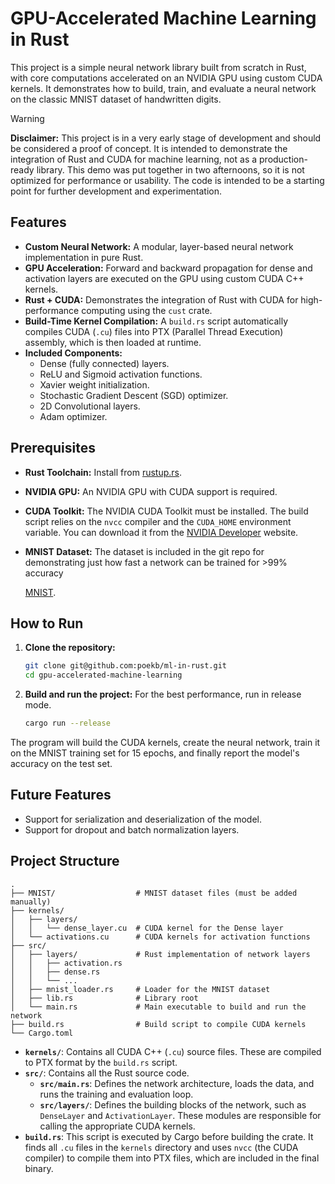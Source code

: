 # GPU-Accelerated Machine Learning in Rust

This project is a simple neural network library built from scratch in Rust, with core computations accelerated on an NVIDIA GPU using custom CUDA kernels. It demonstrates how to build, train, and evaluate a neural network on the classic MNIST dataset of handwritten digits.

> [!WARNING]
> **Disclaimer:** This project is in a very early stage of development and should be considered a proof of concept. It is intended to demonstrate the integration of Rust and CUDA for machine learning, not as a production-ready library. This demo was put together in two afternoons, so it is not optimized for performance or usability. The code is intended to be a starting point for further development and experimentation.

## Features

-   **Custom Neural Network:** A modular, layer-based neural network implementation in pure Rust.
-   **GPU Acceleration:** Forward and backward propagation for dense and activation layers are executed on the GPU using custom CUDA C++ kernels.
-   **Rust + CUDA:** Demonstrates the integration of Rust with CUDA for high-performance computing using the `cust` crate.
-   **Build-Time Kernel Compilation:** A `build.rs` script automatically compiles CUDA (`.cu`) files into PTX (Parallel Thread Execution) assembly, which is then loaded at runtime.
-   **Included Components:**
    -   Dense (fully connected) layers.
    -   ReLU and Sigmoid activation functions.
    -   Xavier weight initialization.
    -   Stochastic Gradient Descent (SGD) optimizer.
    -   2D Convolutional layers.
    -   Adam optimizer.


## Prerequisites

-   **Rust Toolchain:** Install from [rustup.rs](https://rustup.rs/).
-   **NVIDIA GPU:** An NVIDIA GPU with CUDA support is required.
-   **CUDA Toolkit:** The NVIDIA CUDA Toolkit must be installed. The build script relies on the `nvcc` compiler and the `CUDA_HOME` environment variable. You can download it from the [NVIDIA Developer](https://developer.nvidia.com/cuda-downloads) website.
-   **MNIST Dataset:** The dataset is included in the git repo for demonstrating just how fast a network can be trained for >99% accuracy

    [MNIST](https://www.kaggle.com/datasets/hojjatk/mnist-dataset).

## How to Run

1.  **Clone the repository:**
    ```bash
    git clone git@github.com:poekb/ml-in-rust.git
    cd gpu-accelerated-machine-learning
    ```

2.  **Build and run the project:**
    For the best performance, run in release mode.
    ```bash
    cargo run --release
    ```

The program will build the CUDA kernels, create the neural network, train it on the MNIST training set for 15 epochs, and finally report the model's accuracy on the test set.

## Future Features
-   Support for serialization and deserialization of the model.
-   Support for dropout and batch normalization layers.

## Project Structure

```
.
├── MNIST/                  # MNIST dataset files (must be added manually)
├── kernels/
│   ├── layers/
│   │   └── dense_layer.cu  # CUDA kernel for the Dense layer
│   └── activations.cu      # CUDA kernels for activation functions
├── src/
│   ├── layers/             # Rust implementation of network layers
│   │   ├── activation.rs
│   │   ├── dense.rs
│   │   └── ...
│   ├── mnist_loader.rs     # Loader for the MNIST dataset
│   ├── lib.rs              # Library root
│   └── main.rs             # Main executable to build and run the network
├── build.rs                # Build script to compile CUDA kernels
└── Cargo.toml
```

-   **`kernels/`**: Contains all CUDA C++ (`.cu`) source files. These are compiled to PTX format by the `build.rs` script.
-   **`src/`**: Contains all the Rust source code.
    -   **`src/main.rs`**: Defines the network architecture, loads the data, and runs the training and evaluation loop.
    -   **`src/layers/`**: Defines the building blocks of the network, such as `DenseLayer` and `ActivationLayer`. These modules are responsible for calling the appropriate CUDA kernels.
-   **`build.rs`**: This script is executed by Cargo before building the crate. It finds all `.cu` files in the `kernels` directory and uses `nvcc` (the CUDA compiler) to compile them into PTX files, which are included in the final binary.